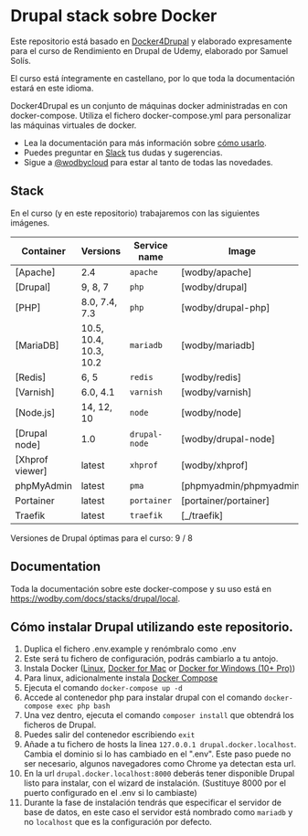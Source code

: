 # Drupal stack sobre Docker

Este repositorio está basado en [Docker4Drupal](https://github.com/wodby/docker4drupal) y elaborado expresamente
para el curso de Rendimiento en Drupal de Udemy, elaborado por Samuel Solís.

El curso está íntegramente en castellano, por lo que toda la documentación estará en este idioma.


Docker4Drupal es un conjunto de máquinas docker administradas en con docker-compose. Utiliza el fichero docker-compose.yml para personalizar las máquinas virtuales de docker.

- Lea la documentación para más información sobre [cómo usarlo](https://wodby.com/docs/stacks/drupal/local#usage).
- Puedes preguntar en [Slack](http://slack.wodby.com/) tus dudas y sugerencias.
- Sigue a [@wodbycloud](https://twitter.com/wodbycloud) para estar al tanto de todas las novedades.


## Stack

En el curso (y en este repositorio) trabajaremos con las siguientes imágenes.

| Container       | Versions               | Service name    | Image                              | Default |
| --------------  | ---------------------- | --------------- | ---------------------------------- | ------- |
| [Apache]        | 2.4                    | `apache`        | [wodby/apache]                     |         |
| [Drupal]        | 9, 8, 7                | `php`           | [wodby/drupal]                     | ✓       |
| [PHP]           | 8.0, 7.4, 7.3          | `php`           | [wodby/drupal-php]                 |         |
| [MariaDB]       | 10.5, 10.4, 10.3, 10.2 | `mariadb`       | [wodby/mariadb]                    | ✓       |
| [Redis]         | 6, 5                   | `redis`         | [wodby/redis]                      |         |
| [Varnish]       | 6.0, 4.1               | `varnish`       | [wodby/varnish]                    |         |
| [Node.js]       | 14, 12, 10             | `node`          | [wodby/node]                       |         |
| [Drupal node]   | 1.0                    | `drupal-node`   | [wodby/drupal-node]                |         |
| [Xhprof viewer] | latest                 | `xhprof`        | [wodby/xhprof]                     |         |
| phpMyAdmin      | latest                 | `pma`           | [phpmyadmin/phpmyadmin]            |         |
| Portainer       | latest                 | `portainer`     | [portainer/portainer]              | ✓       |
| Traefik         | latest                 | `traefik`       | [_/traefik]                        | ✓       |

Versiones de Drupal óptimas para el curso: 9 / 8

## Documentation

Toda la documentación sobre este docker-compose y su uso está en https://wodby.com/docs/stacks/drupal/local.

## Cómo instalar Drupal utilizando este repositorio.
1. Duplica el fichero .env.example y renómbralo como .env
2. Este será tu fichero de configuración, podrás cambiarlo a tu antojo.
3. Instala Docker ([Linux](https://docs.docker.com/engine/installation), [Docker for Mac](https://docs.docker.com/engine/installation/mac) or [Docker for Windows (10+ Pro)](https://docs.docker.com/engine/installation/windows))
4. Para linux, adicionalmente instala [Docker Compose](https://docs.docker.com/compose/install)
5. Ejecuta el comando `docker-compose up -d` 
6. Accede al contenedor php para instalar drupal con el comando `docker-compose exec php bash`
7. Una vez dentro, ejecuta el comando `composer install` que obtendrá los ficheros de Drupal.
8. Puedes salir del contenedor escribiendo `exit`
9. Añade a tu fichero de hosts la linea `127.0.0.1 drupal.docker.localhost`. Cambia el dominio si lo has cambiado en el ".env". Este paso puede no ser necesario, algunos navegadores como Chrome ya detectan esta url.
10. En la url `drupal.docker.localhost:8000` deberás tener disponible Drupal listo para instalar, con el wizard de instalación. (Sustituye 8000 por el puerto configurado en el .env si lo cambiaste)
11. Durante la fase de instalación tendrás que especificar el servidor de base de datos, en este caso el servidor está nombrado como `mariadb` y no `localhost` que es la configuración por defecto.